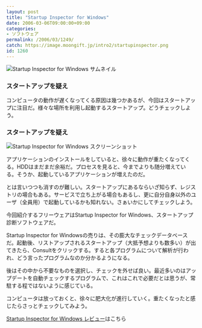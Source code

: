 ```yaml
---
layout: post
title: "Startup Inspector for Windows"
date: 2006-03-06T09:00:00+09:00
categories:
- ソフトウェア
permalink: /2006/03/1249/
catch: https://image.moongift.jp/intro2/startupinspector.png
id: 1260
---
```

 ![Startup Inspector for Windows サムネイル](https://image.moongift.jp/intro2/startupinspector.t.png "Startup Inspector for Windows サムネイル")
  

### スタートアップを疑え
  
コンピュータの動作が遅くなってくる原因は幾つかあるが、今回はスタートアップに注目だ。様々な場所を利用し起動するスタートアップ。どうチェックしよう。  
<!--more-->  

### スタートアップを疑え
  

![Startup Inspector for Windows スクリーンショット](https://image.moongift.jp/intro2/startupinspector.png "Startup Inspector for Windows スクリーンショット")

  

アプリケーションのインストールをしていると、徐々に動作が重たくなってくる。HDDはまだまだ余裕だ。プロセスを見ると、今までよりも随分増えている。そうか、起動しているアプリケーションが増えたのだ。

  

とは言いつつも消すのが難しい。スタートアップにあるならいざ知らず、レジストリの場合もある。サービスで立ち上がる場合もあるし、更に自分自身以外のユーザ（全員用）で起動しているかも知れない。さぁいかにしてチェックしよう。

  

今回紹介するフリーウェアはStartup Inspector for Windows、スタートアップ診断ソフトウェアだ。

  

Startup Inspector for Windowsの売りは、その膨大なチェックデータベースだ。起動後、リストアップされるスタートアップ（大抵予想よりも数多い）が出てきたら、Consultをクリックする。すると各プログラムについて解析が行われ、どう言ったプログラムなのか分かるようになる。

  

後はその中から不要なものを選択し、チェックを外せば良い。最近多いのはアップデートを自動チェックするプログラムで、これはこれで必要だとは思うが、常駐する程ではないように感じている。

  

コンピュータは放っておくと、徐々に肥大化が進行していく。重たくなったと感じたらさっとチェックしてみよう。

  

[Startup Inspector for Windows レビュー](http://fw.moongift.jp/review/i-1267.html)はこちら

